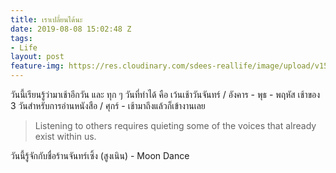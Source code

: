 ```yaml
---
title: เราเปลี่ยนได้นะ
date: 2019-08-08 15:02:48 Z
tags:
- Life
layout: post
feature-img: https://res.cloudinary.com/sdees-reallife/image/upload/v1555658919/sample_feature_img.png
---
```


วันนี้เรียนรู้ว่ามาเช้าอีกวัน และ ทุก ๆ วันที่ทำได้ คือ เว้นเช้าวันจันทร์ / อังคาร - พุธ - พฤหัส เช้าของ 3 วันสำหรับการอ่านหนังสือ / ศุกร์ - เช้ามาถึงแล้วก็เข้างานเลย

> Listening to others requires quieting some of the voices that already exist within us.

<i class="fa fa-child" style="color:plum"></i>

วันนี้รู้จักกับชื่อร้านจันทร์เซิ้ง (สูงเนิน) - Moon Dance
